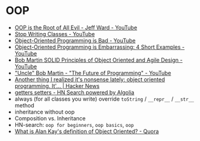 # OOP
- [OOP is the Root of All Evil - Jeff Ward - YouTube](https://www.youtube.com/watch?v=748TEIIlg14)
- [Stop Writing Classes - YouTube](https://www.youtube.com/watch?v=o9pEzgHorH0)
- [Object-Oriented Programming is Bad - YouTube](https://www.youtube.com/watch?v=QM1iUe6IofM)
- [Object-Oriented Programming is Embarrassing: 4 Short Examples - YouTube](https://www.youtube.com/watch?v=IRTfhkiAqPw)
- [Bob Martin SOLID Principles of Object Oriented and Agile Design - YouTube](https://www.youtube.com/watch?v=TMuno5RZNeE)
- ["Uncle" Bob Martin - "The Future of Programming" - YouTube](https://www.youtube.com/watch?v=ecIWPzGEbFc)
- [Another thing I realized it's nonsense lately: object oriented programming. It'... | Hacker News](https://news.ycombinator.com/item?id=15644589)
- [getters setters - HN Search powered by Algolia](https://hn.algolia.com/?query=&sort=byPopularity&prefix&page=0&dateRange=all&type=story)
- always (for all classes you write) override `toString` / `__repr__` / `__str__` method 
- inheritance without oop
- Composition vs. Inheritance
- HN-search: `oop for beginners`, `oop basics`, `oop`
- [What is Alan Kay's definition of Object Oriented? - Quora](https://www.quora.com/What-is-Alan-Kays-definition-of-Object-Oriented)
